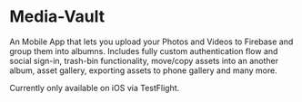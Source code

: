 # Media-Vault

An Mobile App that lets you upload your Photos and Videos to Firebase and group them into albumns.
Includes fully custom authentication flow and social sign-in, trash-bin functionality, move/copy assets into an another album, asset gallery, exporting assets to phone gallery and many more.

Currently only available on iOS via TestFlight.
